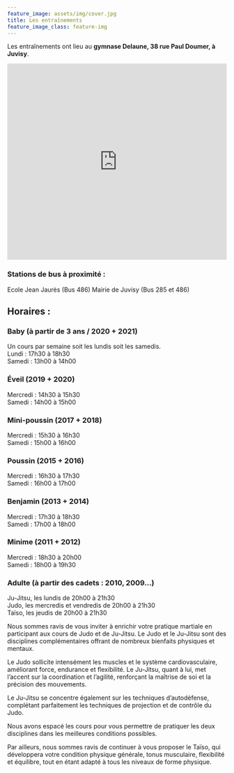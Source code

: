 ```yaml
---
feature_image: assets/img/cover.jpg
title: Les entraînements
feature_image_class: feature-img
---
```


Les entraînements ont lieu au **gymnase Delaune, 38 rue Paul Doumer, à Juvisy**.

<div style="text-align:center">
<iframe src="https://www.google.com/maps/embed?pb=!1m18!1m12!1m3!1d2633.650294157062!2d2.3655987777120586!3d48.69305037131024!2m3!1f0!2f0!3f0!3m2!1i1024!2i768!4f13.1!3m3!1m2!1s0x47e5df58efde16a9%3A0x6e354691ea4c9325!2s38%20Rue%20Paul%20Doumer%2C%2091260%20Juvisy-sur-Orge!5e0!3m2!1sen!2sfr!4v1720263131535!5m2!1sen!2sfr" style="width:100%; height:450px; border:0;" allowfullscreen="" loading="lazy" referrerpolicy="no-referrer-when-downgrade"></iframe>
</div>

### Stations de bus à proximité :
Ecole Jean Jaurès (Bus 486)
Mairie de Juvisy (Bus 285 et 486)

## Horaires :

### Baby (à partir de 3 ans / 2020 + 2021)
Un cours par semaine soit les lundis soit les samedis.  
Lundi : 17h30 à 18h30  
Samedi : 13h00 à 14h00

### Éveil (2019 + 2020)
Mercredi : 14h30 à 15h30  
Samedi : 14h00 à 15h00

### Mini-poussin (2017 + 2018)
Mercredi : 15h30 à 16h30  
Samedi : 15h00 à 16h00

### Poussin (2015 + 2016)
Mercredi : 16h30 à 17h30  
Samedi : 16h00 à 17h00

### Benjamin (2013 + 2014)
Mercredi : 17h30 à 18h30  
Samedi : 17h00 à 18h00

### Minime (2011 + 2012)
Mercredi : 18h30 à 20h00  
Samedi : 18h00 à 19h30

### Adulte (à partir des cadets : 2010, 2009…)
Ju-Jitsu, les lundis de 20h00 à 21h30  
Judo, les mercredis et vendredis de 20h00 à 21h30  
Taïso, les jeudis de 20h00 à 21h30  

Nous sommes ravis de vous inviter à enrichir votre pratique martiale en participant aux cours de Judo et de Ju-Jitsu. Le Judo et le Ju-Jitsu sont des disciplines complémentaires offrant de nombreux bienfaits physiques et mentaux.

Le Judo sollicite intensément les muscles et le système cardiovasculaire, améliorant force, endurance et flexibilité. Le Ju-Jitsu, quant à lui, met l’accent sur la coordination et l’agilité, renforçant la maîtrise de soi et la précision des mouvements.

Le Ju-Jitsu se concentre également sur les techniques d’autodéfense, complétant parfaitement les techniques de projection et de contrôle du Judo.

Nous avons espacé les cours pour vous permettre de pratiquer les deux disciplines dans les meilleures conditions possibles.

Par ailleurs, nous sommes ravis de continuer à vous proposer le Taïso, qui développera votre condition physique générale, tonus musculaire, flexibilité et équilibre, tout en étant adapté à tous les niveaux de forme physique.